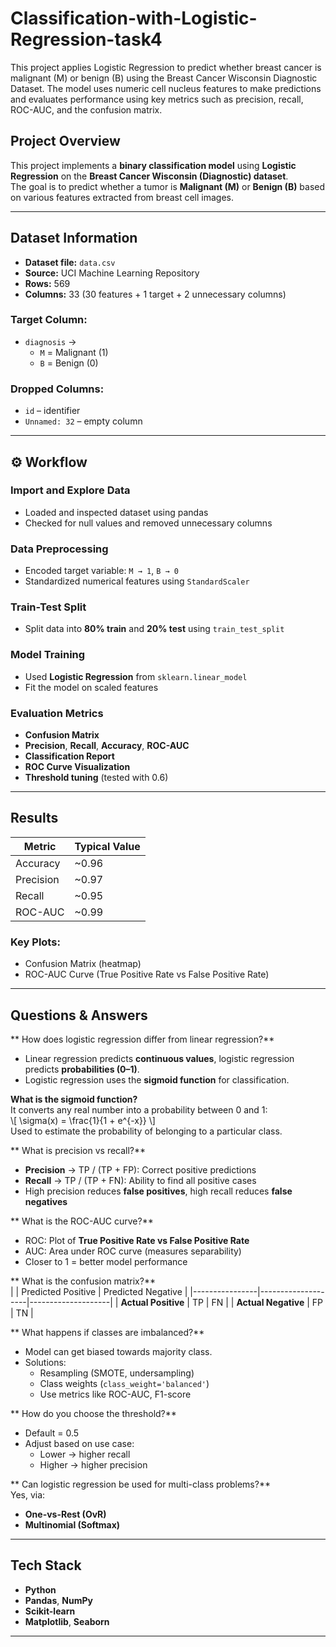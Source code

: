 # Classification-with-Logistic-Regression-task4
This project applies Logistic Regression to predict whether breast cancer is malignant (M) or benign (B) using the Breast Cancer Wisconsin Diagnostic Dataset. The model uses numeric cell nucleus features to make predictions and evaluates performance using key metrics such as precision, recall, ROC-AUC, and the confusion matrix.



##  Project Overview
This project implements a **binary classification model** using **Logistic Regression** on the **Breast Cancer Wisconsin (Diagnostic) dataset**.  
The goal is to predict whether a tumor is **Malignant (M)** or **Benign (B)** based on various features extracted from breast cell images.

---

##  Dataset Information
- **Dataset file:** `data.csv`
- **Source:** UCI Machine Learning Repository  
- **Rows:** 569  
- **Columns:** 33 (30 features + 1 target + 2 unnecessary columns)

###  Target Column:
- `diagnosis` →  
  - `M` = Malignant (1)  
  - `B` = Benign (0)

###  Dropped Columns:
- `id` – identifier  
- `Unnamed: 32` – empty column  

---

## ⚙️ Workflow

###  Import and Explore Data
- Loaded and inspected dataset using pandas  
- Checked for null values and removed unnecessary columns  

###  Data Preprocessing
- Encoded target variable: `M → 1`, `B → 0`  
- Standardized numerical features using `StandardScaler`

### Train-Test Split
- Split data into **80% train** and **20% test** using `train_test_split`

### Model Training
- Used **Logistic Regression** from `sklearn.linear_model`  
- Fit the model on scaled features  

### Evaluation Metrics
- **Confusion Matrix**
- **Precision**, **Recall**, **Accuracy**, **ROC-AUC**
- **Classification Report**
- **ROC Curve Visualization**
- **Threshold tuning** (tested with 0.6)

---

## Results

| Metric        | Typical Value |
|----------------|----------------|
| Accuracy       | ~0.96 |
| Precision      | ~0.97 |
| Recall         | ~0.95 |
| ROC-AUC        | ~0.99 |

### Key Plots:
- Confusion Matrix (heatmap)
- ROC-AUC Curve (True Positive Rate vs False Positive Rate)

---

##  Questions & Answers

** How does logistic regression differ from linear regression?**  
- Linear regression predicts **continuous values**, logistic regression predicts **probabilities (0–1)**.  
- Logistic regression uses the **sigmoid function** for classification.

**What is the sigmoid function?**  
It converts any real number into a probability between 0 and 1:  
\\[ \\sigma(x) = \\frac{1}{1 + e^{-x}} \\]  
Used to estimate the probability of belonging to a particular class.

** What is precision vs recall?**
- **Precision** → TP / (TP + FP): Correct positive predictions  
- **Recall** → TP / (TP + FN): Ability to find all positive cases  
- High precision reduces **false positives**, high recall reduces **false negatives**

** What is the ROC-AUC curve?**  
- ROC: Plot of **True Positive Rate vs False Positive Rate**  
- AUC: Area under ROC curve (measures separability)  
- Closer to 1 = better model performance

** What is the confusion matrix?**  
|                | Predicted Positive | Predicted Negative |
|----------------|--------------------|--------------------|
| **Actual Positive** | TP  | FN |
| **Actual Negative** | FP | TN |

** What happens if classes are imbalanced?**  
- Model can get biased towards majority class.  
- Solutions:  
  - Resampling (SMOTE, undersampling)  
  - Class weights (`class_weight='balanced'`)  
  - Use metrics like ROC-AUC, F1-score

** How do you choose the threshold?**  
- Default = 0.5  
- Adjust based on use case:  
  - Lower → higher recall  
  - Higher → higher precision  

** Can logistic regression be used for multi-class problems?**  
Yes, via:
- **One-vs-Rest (OvR)**
- **Multinomial (Softmax)**

---

## Tech Stack
- **Python**
- **Pandas**, **NumPy**
- **Scikit-learn**
- **Matplotlib**, **Seaborn**

---


